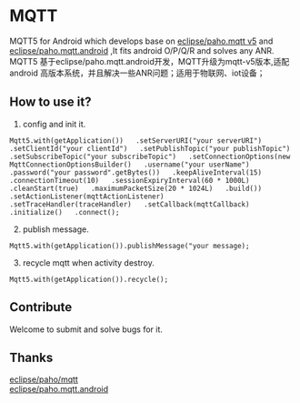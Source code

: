 # MQTT
MQTT5 for Android which develops base on [eclipse/paho.mqtt v5](https://github.com/eclipse/paho.mqtt.java)  and [eclipse/paho.mqtt.android](https://github.com/eclipse/paho.mqtt.android) ,It fits android O/P/Q/R and solves any ANR.  
MQTT5 基于eclipse/paho.mqtt.android开发，MQTT升级为mqtt-v5版本,适配android 高版本系统，并且解决一些ANR问题；适用于物联网、iot设备；

## How to use it?
1. config and init it.  

``
       Mqtt5.with(getApplication())  
                .setServerURI("your serverURI")  
                .setClientId("your clientId")  
                .setPublishTopic("your publishTopic")  
                .setSubscribeTopic("your subscribeTopic")  
                .setConnectionOptions(new MqttConnectionOptionsBuilder()  
                        .username("your userName")  
                        .password("your password".getBytes())  
                        .keepAliveInterval(15)  
                        .connectionTimeout(10)  
                        .sessionExpiryInterval(60 * 1000L)  
                        .cleanStart(true)  
                        .maximumPacketSize(20 * 1024L)  
                        .build())  
                        .setActionListener(mqttActionListener)  
                        .setTraceHandler(traceHandler)  
                        .setCallback(mqttCallback)  
                        .initialize()  
                        .connect();  
``
   
2. publish message.  

``
      Mqtt5.with(getApplication()).publishMessage("your message);   
``
   
3. recycle mqtt when activity destroy.  

``
     Mqtt5.with(getApplication()).recycle();
``
   
## Contribute

Welcome to submit and solve bugs for it.

## Thanks
[eclipse/paho/mqtt](https://github.com/eclipse/paho.mqtt.java)   
[eclipse/paho.mqtt.android](https://github.com/eclipse/paho.mqtt.android)  